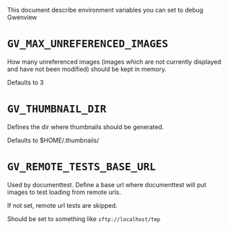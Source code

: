 This document describe environment variables you can set to debug Gwenview

# `GV_MAX_UNREFERENCED_IMAGES`

How many unreferenced images (images which are not currently displayed and have
not been modified) should be kept in memory.

Defaults to 3

# `GV_THUMBNAIL_DIR`

Defines the dir where thumbnails should be generated.

Defaults to $HOME/.thumbnails/

# `GV_REMOTE_TESTS_BASE_URL`

Used by documenttest. Define a base url where documenttest will put images to
test loading from remote urls.

If not set, remote url tests are skipped.

Should be set to something like `sftp://localhost/tmp`
